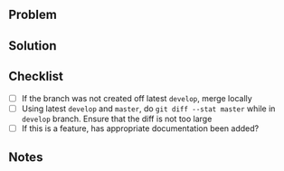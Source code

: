 ## Problem

## Solution

## Checklist

- [ ] If the branch was not created off latest `develop`, merge locally
- [ ] Using latest `develop` and `master`, do `git diff --stat master` while in `develop` branch. Ensure that the diff is not too large
- [ ] If this is a feature, has appropriate documentation been added?

## Notes
